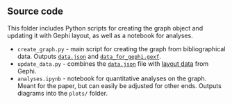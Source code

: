 ## Source code

This folder includes Python scripts for creating the graph object and updating it with Gephi layout, as well as a notebook for analyses.

- `create_graph.py` - main script for creating the graph from bibliographical data. Outputs [`data.json`](../data/data.json) and [`data_for_gephi.gexf`](../data/gephi/data_for_gephi.gexf).
- `update_data.py` - combines the [`data.json`](../data/data.json) file with [layout data](../data/gephi/data.json) from Gephi.
- `analyses.ipynb` - notebook for quantitative analyses on the graph. Meant for the paper, but can easily be adjusted for other ends. Outputs diagrams into the `plots/` folder.